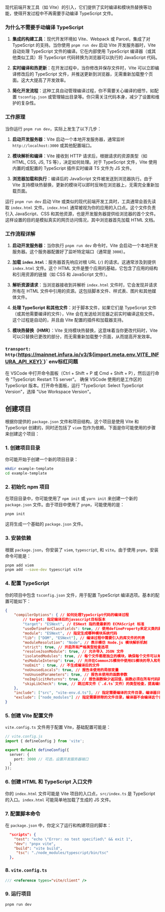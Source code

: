 现代前端开发工具（如 Vite）的引入，它们提供了实时编译和模块热替换等功能，使得开发过程中不再需要手动编译 TypeScript 文件。

### 为什么不需要手动编译 TypeScript

1. **集成的构建工具**：现代开发环境如 Vite、Webpack 或 Parcel，集成了对 TypeScript 的支持。当你使用 `pnpm run dev` 启动 Vite 开发服务器时，Vite 自动处理 TypeScript 文件的编译。它在内部使用 TypeScript 编译器（或其他类似工具）将 TypeScript 代码转换为浏览器可以执行的 JavaScript 代码。

2. **实时编译和热更新**：在开发过程中，当你修改并保存文件时，Vite 可以立即编译修改后的 TypeScript 文件，并推送更新到浏览器，无需重新加载整个页面。这大大提高了开发效率。

3. **简化开发流程**：这种工具自动管理编译过程，你不需要关心编译的细节，如配置 `tsconfig.json` 或管理输出目录等。你只需关注代码本身，减少了设置和维护的复杂性。

### 工作原理

当你运行 `pnpm run dev`，实际上发生了以下几步：

1. **启动开发服务器**：Vite 启动一个本地开发服务器，通常监听 `http://localhost:3000` 或其他配置端口。
  
2. **模块解析和编译**：Vite 接收到 HTTP 请求后，根据请求的资源类型（如 HTML, CSS, JS, TS 等），决定如何处理。对于 TypeScript 文件，Vite 使用内置的或配置的 TypeScript 插件实时编译 TS 文件为 JS 文件。

3. **浏览器加载和执行**：编译后的 JavaScript 文件被发送到浏览器执行。由于 Vite 支持模块热替换，更新的模块可以即时反映在浏览器上，无需完全重新加载页面。

运行 `pnpm run dev` 启动 Vite 或类似的现代前端开发工具时，工具通常会首先读取 `index.html` 文件。`index.html` 通常被视为你的应用的入口点。这个文件负责引入 JavaScript、CSS 和其他资源，也是开发服务器提供给浏览器的首个文件。这样设置的目的是模拟真实的网页访问情况，其中浏览器首先加载 HTML 文档。

### 工作流程详解

1. **启动开发服务器**：当你执行 `pnpm run dev` 命令时，Vite 会启动一个本地开发服务器。这个服务器配置好了监听特定端口（通常是 `3000`）。

2. **加载 `index.html`**：服务器首先响应对根 URL (`/`) 的请求。这通常涉及到提供 `index.html` 文件。这个 HTML 文件是整个应用的基础，它包含了应用的结构和引用资源的链接（如 CSS 和 JavaScript 文件）。

3. **解析资源请求**：当浏览器接收到并解析 `index.html` 文件时，它会发现并请求所有在 HTML 文件中引用的资源。这包括脚本文件、样式表、图片和其他媒体文件。

4. **处理 TypeScript 和其他文件**：对于脚本文件，如果它们是 TypeScript 文件（或其他需要编译的文件），Vite 会在发送给浏览器之前实时编译这些文件。这个过程是自动的，并且由 Vite 配置的插件和加载器支持。

5. **模块热替换（HMR）**：Vite 支持模块热替换，这意味着当你更改代码时，Vite 可以只替换已更改的部分，而无需重新加载整个页面，从而提高开发效率。

### `transport: http(`https://mainnet.infura.io/v3/${import.meta.env.VITE_INFURA_API_KEY}`)` env标红问题
在 VSCode 中打开命令面板（Ctrl + Shift + P 或 Cmd + Shift + P），然后运行命令 "TypeScript: Restart TS server"。
确保 VSCode 使用的是工作区的 TypeScript 版本。打开命令面板，运行 "TypeScript: Select TypeScript Version"，选择 "Use Workspace Version"。

## 创建项目
根据你提供的 `package.json` 文件和项目结构，这个项目是使用 Vite 和 TypeScript 创建的，同时还包括了 `viem` 包作为依赖。下面是你可能使用的步骤来创建这个项目：

### 1. 创建项目目录

你可能开始于创建一个新的项目目录：

```bash
mkdir example-template
cd example-template
```

### 2. 初始化 npm 项目

在项目目录中，你可能使用了 `npm init` 或 `yarn init` 来创建一个新的 `package.json` 文件。由于项目中使用了 `pnpm`，可能使用的是：

```bash
pnpm init
```

这将生成一个基础的 `package.json` 文件。

### 3. 安装依赖

根据 `package.json`，你安装了 `viem`, `typescript`, 和 `vite`。由于使用 `pnpm`，安装命令可能是：

```bash
pnpm add viem
pnpm add --save-dev typescript vite
```

### 4. 配置 TypeScript

你的项目中包含 `tsconfig.json` 文件，用于配置 TypeScript 编译选项。基本的配置可能如下：

```json
{
    "compilerOptions": { // 如何处理TypeScript代码的编译过程
        // target: 指定编译后的javascript目标版本
        "target": "ESNext", // ESNext 指的是最新的 ECMAScript 标准
        "useDefineForClassFields": true, // 使用defineProperty来定义类的属性
        "module": "ESNext", // 指定生成哪种模块系统代码
        "lib": ["DOM", "ESNext"], // 编译过程中需要引入的库文件的列表
        "moduleResolution": "Node", // 表示模仿 Node.js 模块解析机制
        "strict": true, // 开启所有严格类型检查选项
        "resolveJsonModule": true, // 允许导入 JSON 文件
        "isolatedModules": true, // 每个文件都是独立的模块，确保每个文件可以单独编译
        "esModuleInterop": true, // 允许在CommonJS模块中使用ES模块的导入和导出语法
        "noEmit" : true, // 不生成编译后的文件
        "noUnusedLocals": true, // 报告未使用的局部变量
        "noUnusedParameters": true, // 报告未使用的函数参数
        "noImplicitReturns": true, // 报告函数缺少返回值，函数必须在所有代码路径上显式地返回一个值，或者显式地不返回任何值（return undefined）
        "skipLibCheck": true, // 跳过库文件（`.d.ts`文件）的类型检查，提高编译速度
    },
    "include": ["src", "vite-env.d.ts"], // 指定需要编译的文件目录，编译器只会编译这个目录下的文件
    "exclude": ["node_modules"] // 指定需要排除的文件目录，编译器不会编译这个目录下的文件
}
```

### 5. 创建 Vite 配置文件

`vite.config.ts` 文件用于配置 Vite，基础配置可能是：

```typescript
// vite.config.js
import { defineConfig } from 'vite';

export default defineConfig({
  server: {
    port: 3000 // 可选，设置开发服务器端口
  }
});

```

### 6. 创建 HTML 和 TypeScript 入口文件

你的 `index.html` 文件可能是 Vite 项目的入口点，`src/index.ts` 是 TypeScript 的入口。`index.html` 可能简单地加载了生成的 JS 文件。

### 7. 配置脚本命令

在 `package.json` 中，你定义了运行和构建项目的脚本：

```json
  "scripts": {
    "test": "echo \"Error: no test specified\" && exit 1",
    "dev": "pnpx vite",
    "build": "vite build",
     "tsc": "./node_modules/typescript/bin/tsc"
  },
```

### 8. `vite.config.ts`
```ts
/// <reference types="vite/client" />
```

### 9. 运行项目
`pnpm run dev`